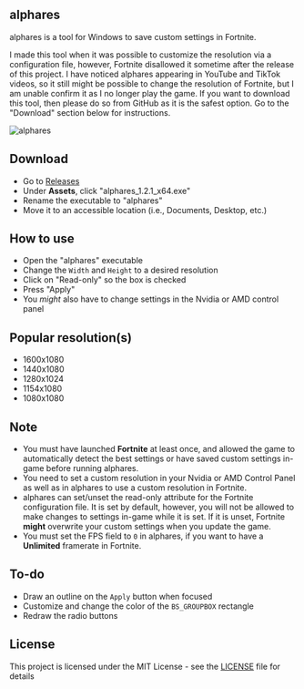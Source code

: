 ## alphares
alphares is a tool for Windows to save custom settings in Fortnite.

I made this tool when it was possible to customize the resolution via a configuration file, however, Fortnite disallowed it sometime after the release of this project. I have noticed alphares appearing in YouTube and TikTok videos, so it still might be possible to change the resolution of Fortnite, but I am unable confirm it as I no longer play the game. If you want to download this tool, then please do so from GitHub as it is the safest option. Go to the "Download" section below for instructions.

![alphares](https://raw.githubusercontent.com/braycarlson/alphares/master/alphares/gfx/alphares.png)

## Download
* Go to [Releases](https://github.com/braycarlson/alphares/releases/tag/1.2.1)
* Under **Assets**, click "alphares_1.2.1_x64.exe"
* Rename the executable to "alphares"
* Move it to an accessible location (i.e., Documents, Desktop, etc.)

## How to use
* Open the "alphares" executable
* Change the `Width` and `Height` to a desired resolution
* Click on "Read-only" so the box is checked
* Press "Apply"
* You *might* also have to change settings in the Nvidia or AMD control panel

## Popular resolution(s)
* 1600x1080
* 1440x1080
* 1280x1024
* 1154x1080
* 1080x1080

## Note
* You must have launched **Fortnite** at least once, and allowed the game to automatically detect the best settings or have saved custom settings in-game before running alphares.
* You need to set a custom resolution in your Nvidia or AMD Control Panel as well as in alphares to use a custom resolution in Fortnite.
* alphares can set/unset the read-only attribute for the Fortnite configuration file. It is set by default, however, you will not be allowed to make changes to settings in-game while it is set. If it is unset, Fortnite **might** overwrite your custom settings when you update the game.
* You must set the FPS field to `0` in alphares, if you want to have a **Unlimited** framerate in Fortnite.

## To-do
* Draw an outline on the `Apply` button when focused
* Customize and change the color of the `BS_GROUPBOX` rectangle
* Redraw the radio buttons

## License

This project is licensed under the MIT License - see the [LICENSE](LICENSE) file for details
